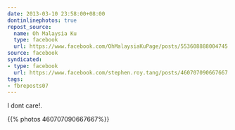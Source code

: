 ```yaml
---
date: 2013-03-10 23:58:00+08:00
dontinlinephotos: true
repost_source:
  name: Oh Malaysia Ku
  type: facebook
  url: https://www.facebook.com/OhMalaysiaKuPage/posts/553608888004745
source: facebook
syndicated:
- type: facebook
  url: https://www.facebook.com/stephen.roy.tang/posts/460707090667667
tags:
- fbreposts07
---
```


I dont care!.

{{% photos 460707090667667%}}